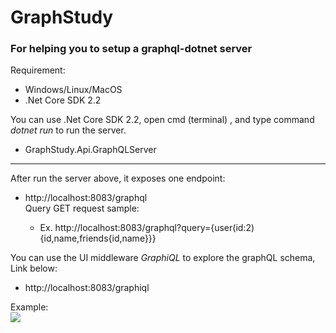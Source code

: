 # GraphStudy

### For helping you to setup a graphql-dotnet server

Requirement:  
* Windows/Linux/MacOS  
* .Net Core SDK 2.2  

You can use .Net Core SDK 2.2, open cmd (terminal) , and type command *dotnet run* to run the server.

* GraphStudy.Api.GraphQLServer  
---

After run the server above, it exposes one endpoint:  
* http://localhost:8083/graphql  
  Query GET request sample:  
  
  * Ex. http://localhost:8083/graphql?query={user(id:2){id,name,friends{id,name}}}

You can use the UI middleware *GraphiQL* to explore the graphQL schema, Link below:  
* http://localhost:8083/graphiql
  
Example:  
![](https://upload.cc/i1/2019/08/01/08FyP4.png)
